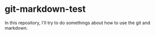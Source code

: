 # git-markdown-test
In this repository, I'll try to do somethings about how to use the git and markdown.
